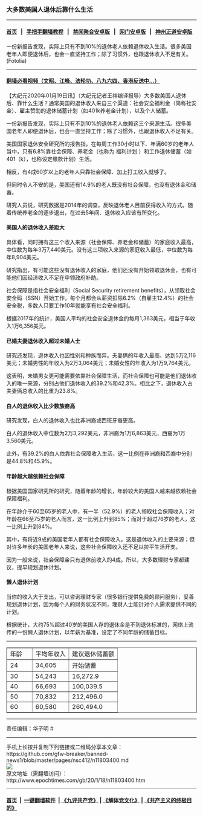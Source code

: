 ### 大多数美国人退休后靠什么生活
------------------------

#### [首页](https://github.com/gfw-breaker/banned-news1/blob/master/README.md) &nbsp;&nbsp;|&nbsp;&nbsp; [手把手翻墙教程](https://github.com/gfw-breaker/guides/wiki) &nbsp;&nbsp;|&nbsp;&nbsp; [禁闻聚合安卓版](https://github.com/gfw-breaker/bn-android) &nbsp;&nbsp;|&nbsp;&nbsp; [网门安卓版](https://github.com/oGate2/oGate) &nbsp;&nbsp;|&nbsp;&nbsp; [神州正道安卓版](https://github.com/SzzdOgate/update) 



<div><img alt="" class="aligncenter wp-post-image" src="http://i.epochtimes.com/assets/uploads/2020/01/1512041525342483-600x400.jpg"/>
<div class="red16 caption">
 一份新报告发现，实际上只有不到10%的退休老人依赖退休收入生活。很多美国老年人即便退休后，也会一直坚持工作；除了习惯外，也跟退休收入不足有关。(Fotolia)
</div>
</div><hr/>

#### [翻墙必看视频（文昭、江峰、法轮功、八九六四、香港反送中...）](https://github.com/gfw-breaker/banned-news1/blob/master/pages/link3.md)

<div><p>
 【大纪元2020年01月19日讯】（大纪元记者王祥编译报导）大多数美国人退休后、靠什么生活？通常美国的退休收入来自三个渠道：社会安全福利金（简称社安金）、雇主赞助的退休储蓄计划（如401k养老金计划），以及个人储蓄。
</p>
<p>
 一份新报告发现，实际上只有不到10%的退休老人依赖这三个来源生活。很多美国老年人即便退休后，也会一直坚持工作；除了习惯外，也跟退休收入不足有关。
</p>
<p>
 美国国家退休安全研究所的报告指，在每周工作30小时以下、年满60岁的老年人当中，只有6.8%靠社会保障、养老金（也称为
 <ok href="http://www.epochtimes.com/gb/tag/%E7%A6%8F%E5%88%A9%E8%AE%A1%E5%88%92.html">
  福利计划
 </ok>
 ）和工作退休储蓄（如401（k），也称设定缴款计划）生活。
</p>
<p>
 相反，有4成60岁以上的老年人只靠社会保障、加上打工收入就够了。
</p>
<p>
 但同时令人不安的是，美国还有14.9%的老人既没有社会保障，也没有退休金和储蓄。
</p>
<p>
 研究人员说，研究数据是2014年的调查，反映退休老人目前获得收入的方式。随着传统养老金的逐步退出，在过去5年间、退休收入应该有所变化。
</p>
<h4>
 美国人的退休收入差距大
</h4>
<p>
 具体看，同时拥有这三个收入来源（社会保障、养老金和储蓄）的家庭收入最高，中位数为每年3万7,440美元。没有这三项收入来源的家庭收入最低，中位数为每年8,904美元。
</p>
<p>
 研究指出，有可能这些没有退休收入的家庭，他们还没有开始领取退休金，也有可能他们因经济收入不足在申领政府补助。
</p>
<p>
 社会保障是指社会安全福利（Social Security retirement benefits），从领取社会安全码（SSN）开始工作，每个月都会从薪资扣除6.2%（自雇主12.4%）的社会安全税，多数人只要工作10年就能享有社会安全福利。
</p>
<p>
 根据2017年的统计，美国人平均的社会安全退休金约每月1,363美元，相当于年收入1万6,356美元。
</p>
<h4>
 已婚夫妻退休收入超过未婚人士
</h4>
<p>
 研究还发现，退休收入也因性别和种族而异。夫妻俩的年收入最高、达到5万2,116美元；未婚男性的年收入为2万3,064美元；未婚女性的年收入为1万9,764美元。
</p>
<p>
 这表明，未婚男女更可能需要依靠社会保障生活，而社会保障也可能是他们退休收入的唯一来源，分别占他们退休收入的39.2%和42.3%。相比之下，退休收入占夫妻俩总收入的比重为23.8%。
</p>
<h4>
 白人的退休收入比少数族裔高
</h4>
<p>
 研究发现，白人的退休收入也比非洲裔或西班牙裔更高。
</p>
<p>
 白人的退休收入中位数为2万3,292美元，非洲裔为1万6,863美元，西裔为1万3,560美元。
</p>
<p>
 此外，有39.2%的白人依靠社会保障收入生活，这一比例在非洲裔和西裔中分别是44.8%和45.9%。
</p>
<h4>
 年龄越大越依赖社会保障
</h4>
<p>
 根据美国国家研究所的研究，随着年龄的增长，年龄较大的美国人越来越依赖社会保障福利。
</p>
<p>
 在年龄介于60至65岁的老人中，有一半（52.9%）的老人领取社会保障收入；对年龄在66至75岁的老人而言，这一比例上升到85%；而对于超过76岁的老人，这一比例上升到84%。
</p>
<p>
 其中，有将近9成的美国老年人都有社会保障收入，这是退休收入的主要来源；但对许多年长的美国老年人来说，这些社会保障收入还不足以拉平生活开支。
</p>
<p>
 因为一般来说，社会保障金只有退休前收入的4成。所以，大多数理财专家都建议，提早规划退休计划。
</p>
<h4>
 <span id="i-2">
  <b>
   懒人退休计划
  </b>
 </span>
</h4>
<p>
 当你的收入大于支出，可以咨询理财专家（很多银行提供免费的顾问服务），妥善规划退休计划，因为每个人的财务状况不同，理财人士能针对个人需求提供不同的计划。
</p>
<p>
 根据统计，大约75%超过40岁的美国人存的退休金是不到退休标准的，网络上流传的一份懒人退休计划，以年薪为基准，设定了不同年龄的储蓄目标。
 <b>
  <br/>
 </b>
</p>
<hr/>
<table border="1" cellspacing="0">
 <tbody>
  <tr>
   <td style="min-width: 50px;">
    年龄
   </td>
   <td style="min-width: 50px;">
    平均年收入
   </td>
   <td style="min-width: 50px;">
    建议退休储蓄额
   </td>
  </tr>
  <tr>
   <td style="min-width: 50px;">
    24
   </td>
   <td style="min-width: 50px;">
    34,605
   </td>
   <td style="min-width: 50px;">
    开始储蓄
   </td>
  </tr>
  <tr>
   <td style="min-width: 50px;">
    30
   </td>
   <td style="min-width: 50px;">
    54,243
   </td>
   <td style="min-width: 50px;">
    16,272.9
   </td>
  </tr>
  <tr>
   <td style="min-width: 50px;">
    40
   </td>
   <td style="min-width: 50px;">
    66,693
   </td>
   <td style="min-width: 50px;">
    100,039.5
   </td>
  </tr>
  <tr>
   <td style="min-width: 50px;">
    50
   </td>
   <td style="min-width: 50px;">
    70,832
   </td>
   <td style="min-width: 50px;">
    212,496.0
   </td>
  </tr>
  <tr>
   <td style="min-width: 50px;">
    60
   </td>
   <td style="min-width: 50px;">
    60,580
   </td>
   <td style="min-width: 50px;">
    260,494.0
   </td>
  </tr>
 </tbody>
</table>
<hr/>
<p>
 责任编辑：华子明 #
</p>
</div>
<hr/>
手机上长按并复制下列链接或二维码分享本文章：<br/>
https://github.com/gfw-breaker/banned-news1/blob/master/pages/nsc412/n11803400.md <br/>
<a href='https://github.com/gfw-breaker/banned-news1/blob/master/pages/nsc412/n11803400.md'><img src='https://github.com/gfw-breaker/banned-news1/blob/master/pages/nsc412/n11803400.md.png'/></a> <br/>
原文地址（需翻墙访问）：http://www.epochtimes.com/gb/20/1/18/n11803400.htm


------------------------
#### [首页](https://github.com/gfw-breaker/banned-news1/blob/master/README.md) &nbsp;|&nbsp; [一键翻墙软件](https://github.com/gfw-breaker/nogfw/blob/master/README.md) &nbsp;| [《九评共产党》](https://github.com/gfw-breaker/9ping.md/blob/master/README.md#九评之一评共产党是什么) | [《解体党文化》](https://github.com/gfw-breaker/jtdwh.md/blob/master/README.md) | [《共产主义的终极目的》](https://github.com/gfw-breaker/gczydzjmd.md/blob/master/README.md)


<img src='http://gfw-breaker.win/banned-news/pages/nsc412/n11803400.md' width='0px' height='0px'/>